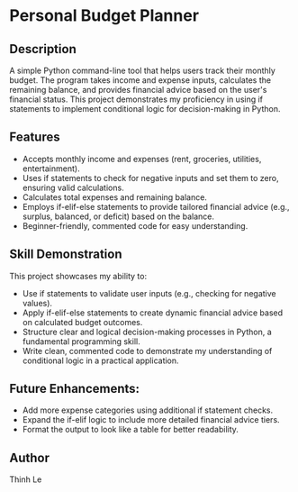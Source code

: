 # Personal Budget Planner

## Description

A simple Python command-line tool that helps users track their monthly budget. The program takes income and expense inputs, calculates the remaining balance, and provides financial advice based on the user's financial status. This project demonstrates my proficiency in using if statements to implement conditional logic for decision-making in Python.

## Features

  *  Accepts monthly income and expenses (rent, groceries, utilities, entertainment).
  *  Uses if statements to check for negative inputs and set them to zero, ensuring valid calculations.
  *  Calculates total expenses and remaining balance.
  *  Employs if-elif-else statements to provide tailored financial advice (e.g., surplus, balanced, or deficit) based on the   balance.
  *  Beginner-friendly, commented code for easy understanding.

## Skill Demonstration

This project showcases my ability to:
  *  Use if statements to validate user inputs (e.g., checking for negative values).
  *  Apply if-elif-else statements to create dynamic financial advice based on calculated budget outcomes.
  *  Structure clear and logical decision-making processes in Python, a fundamental programming skill.
  *  Write clean, commented code to demonstrate my understanding of conditional logic in a practical application.

## Future Enhancements:
  *  Add more expense categories using additional if statement checks.
  *  Expand the if-elif logic to include more detailed financial advice tiers.
  *  Format the output to look like a table for better readability.

## Author

Thinh Le
